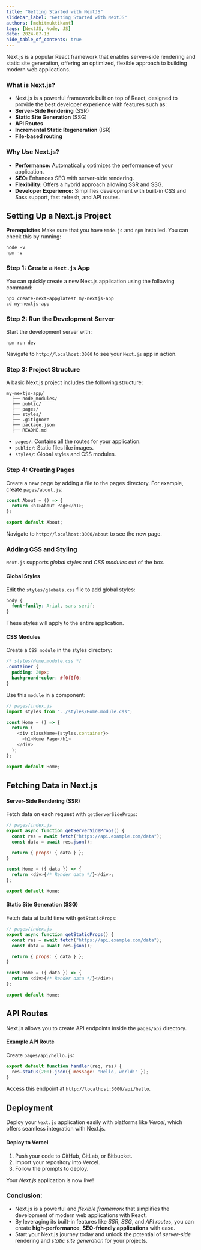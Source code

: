 ```yaml
---
title: "Getting Started with NextJS"
slidebar_label: "Getting Started with NextJS"
authors: [mohitmuktikant]
tags: [NextJS, Node, JS]
date: 2024-07-13
hide_table_of_contents: true
---
```


Next.js is a popular React framework that enables server-side rendering and static site generation, offering an optimized, flexible approach to building modern web applications.

<!-- truncate -->

### What is Next.js?

- Next.js is a powerful framework built on top of React, designed to provide the best developer experience with features such as:
- **Server-Side Rendering** (SSR)
- **Static Site Generation** (SSG)
- **API Routes**
- **Incremental Static Regeneration** (ISR)
- **File-based routing**

### Why Use Next.js?

- **Performance:** Automatically optimizes the performance of your application.
- **SEO:** Enhances SEO with server-side rendering.
- **Flexibility:** Offers a hybrid approach allowing SSR and SSG.
- **Developer Experience:** Simplifies development with built-in CSS and Sass support, fast refresh, and API routes.

## Setting Up a Next.js Project

**Prerequisites**
Make sure that you have `Node.js` and `npm` installed. You can check this by running:

```
node -v
npm -v
```

### Step 1: Create a `Next.js` App

You can quickly create a new Next.js application using the following command:

```
npx create-next-app@latest my-nextjs-app
cd my-nextjs-app
```

### Step 2: Run the Development Server

Start the development server with:

```
npm run dev
```

Navigate to `http://localhost:3000` to see your `Next.js` app in action.

### Step 3: Project Structure

A basic Next.js project includes the following structure:

```
my-nextjs-app/
  ├── node_modules/
  ├── public/
  ├── pages/
  ├── styles/
  ├── .gitignore
  ├── package.json
  ├── README.md
```

- `pages/`: Contains all the routes for your application.
- `public/`: Static files like images.
- `styles/`: Global styles and CSS modules.

### Step 4: Creating Pages

Create a new page by adding a file to the pages directory. For example, create `pages/about.js`:

```javascript
const About = () => {
  return <h1>About Page</h1>;
};

export default About;
```

Navigate to `http://localhost:3000/about` to see the new page.

### Adding CSS and Styling

`Next.js` supports _global styles_ and _CSS modules_ out of the box.

#### Global Styles

Edit the `styles/globals.css` file to add global styles:

```css
body {
  font-family: Arial, sans-serif;
}
```

These styles will apply to the entire application.

#### CSS Modules

Create a `CSS module` in the styles directory:

```css
/* styles/Home.module.css */
.container {
  padding: 20px;
  background-color: #f0f0f0;
}
```

Use this `module` in a component:

```javascript
// pages/index.js
import styles from "../styles/Home.module.css";

const Home = () => {
  return (
    <div className={styles.container}>
      <h1>Home Page</h1>
    </div>
  );
};

export default Home;
```

## Fetching Data in Next.js

#### Server-Side Rendering (SSR)

Fetch data on each request with `getServerSideProps`:

```javascript
// pages/index.js
export async function getServerSideProps() {
  const res = await fetch("https://api.example.com/data");
  const data = await res.json();

  return { props: { data } };
}

const Home = ({ data }) => {
  return <div>{/* Render data */}</div>;
};

export default Home;
```

#### Static Site Generation (SSG)

Fetch data at build time with `getStaticProps`:

```javascript
// pages/index.js
export async function getStaticProps() {
  const res = await fetch("https://api.example.com/data");
  const data = await res.json();

  return { props: { data } };
}

const Home = ({ data }) => {
  return <div>{/* Render data */}</div>;
};

export default Home;
```

## API Routes

Next.js allows you to create API endpoints inside the `pages/api` directory.

#### Example API Route

Create `pages/api/hello.js`:

```javascript
export default function handler(req, res) {
  res.status(200).json({ message: "Hello, world!" });
}
```

Access this endpoint at `http://localhost:3000/api/hello`.

## Deployment

Deploy your `Next.js` application easily with platforms like _Vercel_, which offers seamless integration with Next.js.

#### Deploy to Vercel

1. Push your code to GitHub, GitLab, or Bitbucket.
2. Import your repository into Vercel.
3. Follow the prompts to deploy.

Your _Next.js_ application is now live!

### Conclusion:

- Next.js is a powerful and _flexible framework_ that simplifies the development of modern web applications with React.
- By leveraging its built-in features like _SSR_, _SSG_, and _API routes_, you can create **high-performance**, **SEO-friendly applications** with ease.
- Start your Next.js journey today and unlock the potential of _server-side_ rendering and _static site generation_ for your projects.
